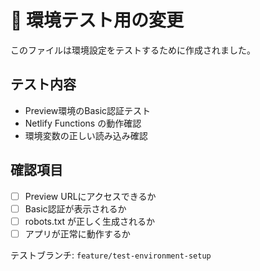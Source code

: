 # 🧪 環境テスト用の変更

このファイルは環境設定をテストするために作成されました。

## テスト内容

- Preview環境のBasic認証テスト
- Netlify Functions の動作確認
- 環境変数の正しい読み込み確認

## 確認項目

- [ ] Preview URLにアクセスできるか
- [ ] Basic認証が表示されるか
- [ ] robots.txt が正しく生成されるか
- [ ] アプリが正常に動作するか

テストブランチ: `feature/test-environment-setup`